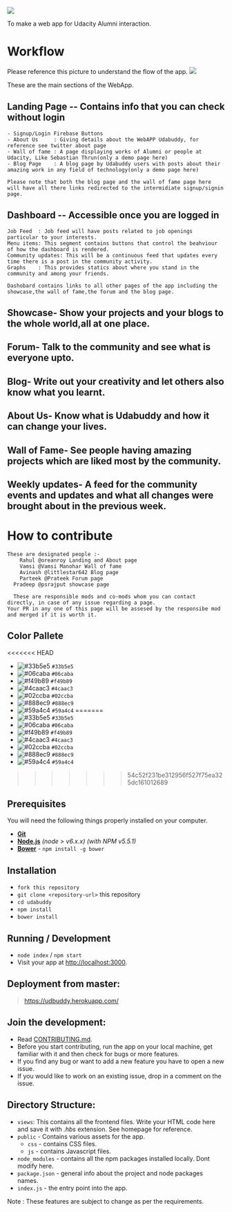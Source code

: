 ![](https://user-images.githubusercontent.com/27431066/38867057-815c3ee8-4260-11e8-995f-77e7d9035947.png)

To make a web app for Udacity Alumni interaction. 

# Workflow  

Please reference this picture to understand the flow of the app.
![](http://res.cloudinary.com/dvxx5f4hr/image/upload/v1524759367/1-Home_dyuujq.png)

These are the main sections of the WebApp.
 
## Landing Page -- Contains info that you can check without login
  
    - Signup/Login Firebase Buttons    
    - About Us     : Giving details about the WebAPP Udabuddy, for reference see twitter about page
    - Wall of fame : A page displaying works of Alumni or people at Udacity, Like Sebastian Thrun(only a demo page here)
    - Blog Page    : A blog page by Udabuddy users with posts about their amazing work in any field of technology(only a demo page here)

    Please note that both the blog page and the wall of fame page here will have all there links redirected to the intermidiate signup/signin page.

## Dashboard -- Accessible once you are logged in 
 	 
    Job Feed  : Job feed will have posts related to job openings particular to your interests.
    Menu items: This segment contains buttons that control the beahviour of how the dashboard is rendered.
    Community updates: This will be a continuous feed that updates every time there is a post in the community activity.
    Graphs    : This provides statics about where you stand in the community and among your friends. 
	  
	Dashobard contains links to all other pages of the app including the showcase,the wall of fame,the forum and the blog page.

## Showcase- Show your projects and your blogs to the whole world,all at one place.

## Forum- Talk to the community and see what is everyone upto.

## Blog- Write out your creativity and let others also know what you learnt.

## About Us- Know what is Udabuddy and how it can change your lives.

## Wall of Fame- See people having amazing projects which are liked most by the community.

## Weekly updates- A feed for the community events and updates and what all changes were brought about in the previous week.

# How to contribute
	These are designated people :-
		Rahul @oreanroy Landing and About page
		Vamsi @Vamsi Manohar Wall of fame
		Avinash @littlestar642 Blog page
		Parteek @Prateek Forum page
	  Pradeep @psrajput showcase page

	  These are responsible mods and co-mods whom you can contact directly, in case of any issue regarding a page.
    Your PR in any one of this page will be assesed by the responsibe mod and merged if it is worth it.

## Color Pallete
<<<<<<< HEAD
- ![#33b5e5](https://placehold.it/15/33b5e5/000000?text=+) `#33b5e5`
- ![#06caba](https://placehold.it/15/06caba/000000?text=+) `#06caba`
- ![#f49b89](https://placehold.it/15/f49b89/000000?text=+) `#f49b89`
- ![#4caac3](https://placehold.it/15/4caac3/000000?text=+) `#4caac3`
- ![#02ccba](https://placehold.it/15/02ccba/000000?text=+) `#02ccba`
- ![#888ec9](https://placehold.it/15/888ec9/000000?text=+) `#888ec9`
- ![#59a4c4](https://placehold.it/15/59a4c4/000000?text=+) `#59a4c4`
=======
- ![#33b5e5](https://placehold.it/15/f03c15/000000?text=+) `#33b5e5`
- ![#06caba](https://placehold.it/15/c5f015/000000?text=+) `#06caba`
- ![#f49b89](https://placehold.it/15/1589F0/000000?text=+) `#f49b89`
- ![#4caac3](https://placehold.it/15/c5f015/000000?text=+) `#4caac3`
- ![#02ccba](https://placehold.it/15/1589F0/000000?text=+) `#02ccba`
- ![#888ec9](https://placehold.it/15/c5f015/000000?text=+) `#888ec9`
- ![#59a4c4](https://placehold.it/15/1589F0/000000?text=+) `#59a4c4`
>>>>>>> 54c52f231be312956f527f75ea325dc161012689
	  

## Prerequisites

You will need the following things properly installed on your computer.

* **[Git](https://git-scm.com/)**
* **[Node.js](https://nodejs.org/)** *(node > v6.x.x)* *(with NPM v5.5.1)*
* **[Bower](https://bower.io/)** - `npm install -g bower`


## Installation

* `fork this repository`
* `git clone <repository-url>` this repository
* `cd udabuddy `
* `npm install`
* `bower install`


## Running / Development

* `node index` / `npm start`
* Visit your app at [http://localhost:3000](http://localhost:3000).


## Deployment from master:
>   https://udbuddy.herokuapp.com/

## Join the development:

* Read [CONTRIBUTING.md](https://github.com/UdacityFrontEndScholarship/udabuddy/blob/master/CONTRIBUTING.md).
* Before you start contributing, run the app on your local machine, get familiar with it and then check for bugs 
or more features.
* If you find any bug or want to add a new feature you have to open a new issue.
* If you would like to work on an existing issue, drop in a comment on the issue.


## Directory Structure:

- `views`: This contains all the frontend files. Write your HTML code here and save it with *.hbs* extension. See 
           homepage for reference.
- `public` - Contains various assets for the app.
  - `css` - contains CSS files.
  - `js` - contains Javascript files.
- `node_modules` - contains all the npm packages installed locally. Dont modify here.
- `package.json` - general info about the project and node packages names.
- `index.js` - the entry point into the app.


Note : These features are subject to change as per the requirements.
